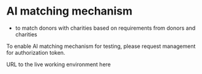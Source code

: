 # AI matching mechanism
  - to match donors with charities based on requirements from donors and charities
<p> To enable AI matching mechanism for testing, please request management for authorization token. </p>


<p>URL to the live working environment here</p>
